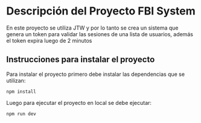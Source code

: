 # Descripción del Proyecto FBI System

En este proyecto se utiliza JTW y por lo tanto se crea un sistema que genera un token para validar las sesiones de una lista de usuarios, además el token expira luego de 
2 minutos

## Instrucciones para instalar el proyecto

Para instalar el proyecto primero debe instalar las dependencias que se utilizan:
```
npm install
```
Luego para ejecutar el proyecto en local se debe ejecutar:
```
npm run dev
```

